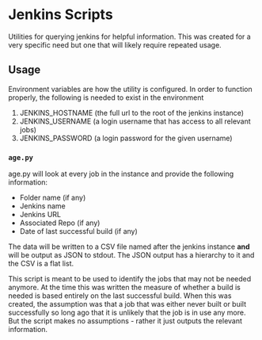 # Jenkins Scripts

Utilities for querying jenkins for helpful information.  This was created for a very specific need but one that will likely require repeated usage.  

## Usage

Environment variables are how the utility is configured.  In order to function properly, the following is needed to exist in the environment

1. JENKINS_HOSTNAME (the full url to the root of the jenkins instance)
2. JENKINS_USERNAME (a login username that has access to all relevant jobs)
3. JENKINS_PASSWORD (a login password for the given username)

### `age.py`

age.py will look at every job in the instance and provide the following information:

* Folder name (if any)
* Jenkins name
* Jenkins URL
* Associated Repo (if any)
* Date of last successful build (if any)

The data will be written to a CSV file named after the jenkins instance **and** will be output as JSON to stdout.  The JSON output has a hierarchy to it and the CSV is a flat list.

This script is meant to be used to identify the jobs that may not be needed anymore.  At the time this was written the measure of whether a build is needed is based entirely on the last successful build.  When this was created, the assumption was that a job that was either never built or built successfully so long ago that it is unlikely that the job is in use any more.  But the script makes no assumptions - rather it just outputs the relevant information.

   

